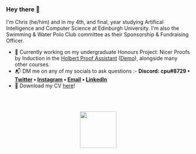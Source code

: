 ### Hey there 👋

I'm Chris (he/him) and in my 4th, and final, year studying Artifical Intelligence and Computer Science at Edinburgh University. I'm also the Swimming & Water Polo Club committee as their Sponsorship & Fundraising Officer.

- 📌 Currently working on my undergraduate Honours Project: Nicer Proofs by Induction in the [Holbert Proof Assistant](https://github.com/liamoc/holbert) ([Demo](http://liamoc.net/holbert/)), alongside many other courses.
- :mailbox_with_mail: DM me on any of my socials to ask questions :- **Discord: cpu#8729 • [Twitter](https://twitter.com/chris_jpm) • [Instagram](https://instagram.com/chris_jpm) • [Email](mailto:chrispercevalmaxwell@gmail.com) • [LinkedIn](https://linkedin.com/in/chris-jpm)**
- :floppy_disk: Download my CV <a href="https://github.com/cpuved/CV/raw/main/CV_CPM.pdf">here</a>!

<br />

<!-- <p align="center">
  <img src="https://github-readme-stats.vercel.app/api?username=cpuved&count_private=true&show_icons=true&bg_color=161b22&hide_border=true&title_color=fff&icon_color=fff&text_color=8b949e&custom_title=Stats for Nerds">
</p> -->

<!-- <br /> -->

<!-- <p align='center'>
  <img src="https://badges.pufler.dev/years/cpuved/"/>
  <span>⠀⠀⠀</span>
  <img src="https://badges.pufler.dev/commits/yearly/cpuved"/>
  <span>⠀⠀⠀</span>
  <img src="https://badges.pufler.dev/visits/cpuved/cpuved"/> 
</p>
 -->
<br />

<p align="center">
  <img height="100" wdith="100" src="https://mir-s3-cdn-cf.behance.net/project_modules/disp/35771931234507.564a1d2403b3a.gif">
</p>

